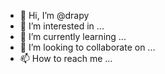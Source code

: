 - 👋 Hi, I’m @drapy
- 👀 I’m interested in ...
- 🌱 I’m currently learning ...
- 💞️ I’m looking to collaborate on ...
- 📫 How to reach me ...

<!---
drapy/drapy is a ✨ special ✨ repository because its `README.md` (this file) appears on your GitHub profile.
You can click the Preview link to take a look at your changes.
--->
